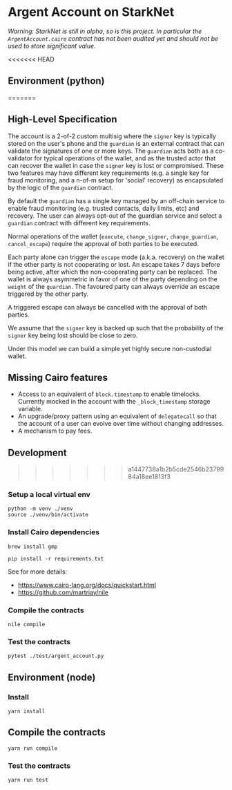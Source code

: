 # Argent Account on StarkNet

*Warning: StarkNet is still in alpha, so is this project. In particular the `ArgentAccount.cairo` contract has not been audited yet and should not be used to store significant value.*

<<<<<<< HEAD
## Environment (python)
=======
## High-Level Specification

The account is a 2-of-2 custom multisig where the `signer` key is typically stored on the user's phone and the `guardian` is an external contract that can validate the signatures of one or more keys. 
The `guardian` acts both as a co-validator for typical operations of the wallet, and as the trusted actor that can recover the wallet in case the `signer` key is lost or compromised.
These two features may have different key requirements (e.g. a single key for fraud monitoring, and a n-of-m setup for 'social' recovery) as encapsulated by the logic of the `guardian` contract.

By default the `guardian` has a single key managed by an off-chain service to enable fraud monitoring (e.g. trusted contacts, daily limits, etc) and recovery. The user can always opt-out of the guardian service and select a `guardian` contract with different key requirements.

Normal operations of the wallet (`execute`, `change_signer`, `change_guardian`, `cancel_escape`) require the approval of both parties to be executed.

Each party alone can trigger the `escape` mode (a.k.a. recovery) on the wallet if the other party is not cooperating or lost. An escape takes 7 days before being active, after which the non-cooperating party can be replaced.
The wallet is always asymmetric in favor of one of the party depending on the `weight` of the `guardian`. The favoured party can always override an escape triggered by the other party.

A triggered escape can always be cancelled with the approval of both parties.

We assume that the `signer` key is backed up such that the probability of the `signer` key being lost should be close to zero.

Under this model we can build a simple yet highly secure non-custodial wallet.

## Missing Cairo features

- Access to an equivalent of `block.timestamp` to enable timelocks. Currently mocked in the account with the `_block_timestamp` storage variable.
- An upgrade/proxy pattern using an equivalent of `delegatecall` so that the account of a user can evolve over time without changing addresses.
- A mechanism to pay fees.

## Development
>>>>>>> a1447738a1b2b5cde2546b2379984a18ee1813f3

### Setup a local virtual env

```
python -m venv ./venv
source ./venv/bin/activate
```

### Install Cairo dependencies
```
brew install gmp
```

```
pip install -r requirements.txt
```

See for more details:
- https://www.cairo-lang.org/docs/quickstart.html
- https://github.com/martriay/nile

### Compile the contracts
```
nile compile
```

### Test the contracts
```
pytest ./test/argent_account.py
```

## Environment (node)

### Install

```
yarn install
```

## Compile the contracts
```
yarn run compile 
```

### Test the contracts
```
yarn run test
```